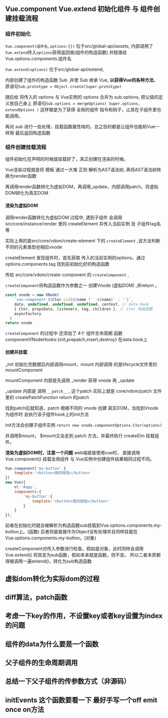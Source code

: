 ## Vue.component Vue.extend 初始化组件 与 组件创建挂载流程

### 组件初始化

`Vue.component(组件名,options:{})` 
位于src/global-api/assets,
内部调用了`Vue.extend`传入`options`获得返回值(组件的构造函数) 并赋值给 Vue.options.components.组件名 

`Vue.extend(options)`
位于src/global-api/extend,

内部创建了组件的构造函数 Sub ,并使 Sub 继承 Vue, **以获得Vue的各种方法**。
原语句`Sub.prototype = Object.create(Super.prototype)`

随后给 将传入的 options 与 Vue实例的 options 合并为 sub.options, 把父级的定义放自己身上
原语句`Sub.options = mergeOptions( Super.options, extendOptions )`
这样做是为了获得 全局的组件 指令和钩子，让其在子组件里也能调用。

再对 sub 进行一些处理，挂载函数属性啥的，总之目的都是让组件也能和Vue一样用
最后返回构造函数

### 组件创建挂载流程

组件初始化在声明的时候就挂载好了，真正创建在渲染的时候。

Vue渲染过程就是将 模板 通过一大堆 正则 解析为AST语法树, 再将AST语法树转换为render函数

再调用render函数转化为虚拟DOM，再调用_update，内部调用patch，将虚拟DOM转化为真实DOM


#### 渲染为虚拟DOM
调用render函数转化为虚拟DOM 过程中, 遇到子组件 会调用 src/core/instance/render 里的 createElement 并传入当前实例 及 子组件tag名 等

实际上用的是src/core/vdom/create-element 下的 `createElement` ,该方法判断不同的元素类型创相应vnode

createElement 发现组件时，首先获取 传入的当前实例的options，通过 options.components.tag 找到前初始化好的构造函数

传给 src/core/vdom/create-component 的 `createComponent` ,

`createComponent`将构造函数作为参数之一  创建Vnode (虚拟DOM) ,并return 。

```js
const vnode = new VNode(
    `vue-component-${Ctor.cid}${name ? `-${name}` : ''}`,
    data, undefined, undefined, undefined, context, // data.hook
    { Ctor, propsData, listeners, tag, children }, // Ctor 构造函数
    asyncFactory
  )
return vnode
```
`createComponent`  的过程中 还添加了 4个 组件生命周期 函数 componentVNodeHooks:{init,prepatch,insert,destroy} 在data.hook上


#### 创建并挂载

_init 初始化完数据后内部调用$mount，$mount 内部调用 的是lifecycle文件里的 mountComponent

mountComponent 内部是先调用 _render 获得 vnode 再 _update 

_update 内部是 调用 `__patch__` , 这个patch 实际上就是 core/vdom/patch 文件里的 createPatchFunction return 的patch



找到patch后就知道，patch 根据不同的 vnode 创建 真实DOM，当找到Vnode 为组件时 会执行该子组件hook上的init方法

init方法会创建子组件实例  `return new vnode.componentOptions.Ctor(options)`

并调用$mount， $mount又会走到 patch 方法，并最终执行 createElm 挂载组件。



**渲染为虚拟DOM时，注意一个问题**
web端直接使用vue时， 直接调用Vue.component()  挂载全局组件 与 Vue实例中创建组件结果相同过程不同。
```js
Vue.component('my-button',{
    template:'<button>我的按钮</button>'
})
new Vue({
    el:'#app',
    components:{
        'my-button':{
            template:'<button>我的按钮</button>'
        }
    }
});
```
前者在初始化时就会被解析为构造函数sub挂载到Vue.options.components.my-button上。(函数)
后者则是直接作为Object没有处理并且同样挂载在Vue.options.components.my-button。(对象)

createComponent对传入参数进行检查，假如是对象，此时同样会调用Vue.extend() 将其变为sub函数，假如本来就是函数，则不变。
所以二者本质都得被调用一遍extend()，转化为sub构造函数




 
## 虚拟dom转化为实际dom的过程

## diff算法，patch函数


## 考虑一下key的作用，不设置key或者key设置为index的问题

## 组件的data为什么要是一个函数

## 父子组件的生命周期调用


## 总结一下父子组件的传参数方式（非源码）


## initEvents 这个函数要看一下 最好手写一个off emit once on方法
